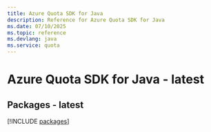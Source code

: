 ```yaml
---
title: Azure Quota SDK for Java
description: Reference for Azure Quota SDK for Java
ms.date: 07/10/2025
ms.topic: reference
ms.devlang: java
ms.service: quota
---
```

# Azure Quota SDK for Java - latest
## Packages - latest
[!INCLUDE [packages](quota-index.md)]